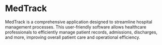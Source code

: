 # MedTrack
MedTrack is a comprehensive application designed to streamline hospital management processes. This user-friendly software allows healthcare professionals to efficiently manage patient records, admissions, discharges, and more, improving overall patient care and operational efficiency.
